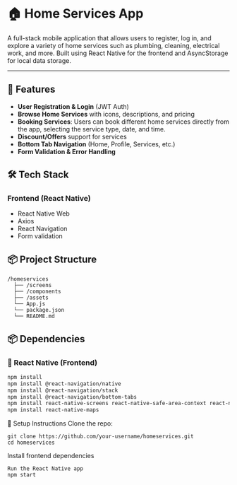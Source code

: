 # 🏠 Home Services App

A full-stack mobile application that allows users to register, log in, and explore a variety of home services such as plumbing, cleaning, electrical work, and more. Built using React Native for the frontend and AsyncStorage for local data storage.

---

## 📱 Features

- **User Registration & Login** (JWT Auth)
- **Browse Home Services** with icons, descriptions, and pricing
- **Booking Services**: Users can book different home services directly from the app, selecting the service type, date, and time.
- **Discount/Offers** support for services
- **Bottom Tab Navigation** (Home, Profile, Services, etc.)
- **Form Validation & Error Handling**



## 🛠️ Tech Stack

### Frontend (React Native)
- React Native Web
- Axios
- React Navigation
- Form validation


## 📦 Project Structure
```
/homeservices
  ├── /screens
  ├── /components
  ├── /assets
  └── App.js 
  └── package.json
  └── README.md
  ```

## 📦 Dependencies

### 📱 React Native (Frontend)

```bash
npm install
npm install @react-navigation/native
npm install @react-navigation/stack
npm install @react-navigation/bottom-tabs
npm install react-native-screens react-native-safe-area-context react-native-gesture-handler react-native-reanimated
npm install react-native-maps

```


📝 Setup Instructions
Clone the repo:
```
git clone https://github.com/your-username/homeservices.git
cd homeservices
```
Install frontend dependencies
```
Run the React Native app
npm start
```


